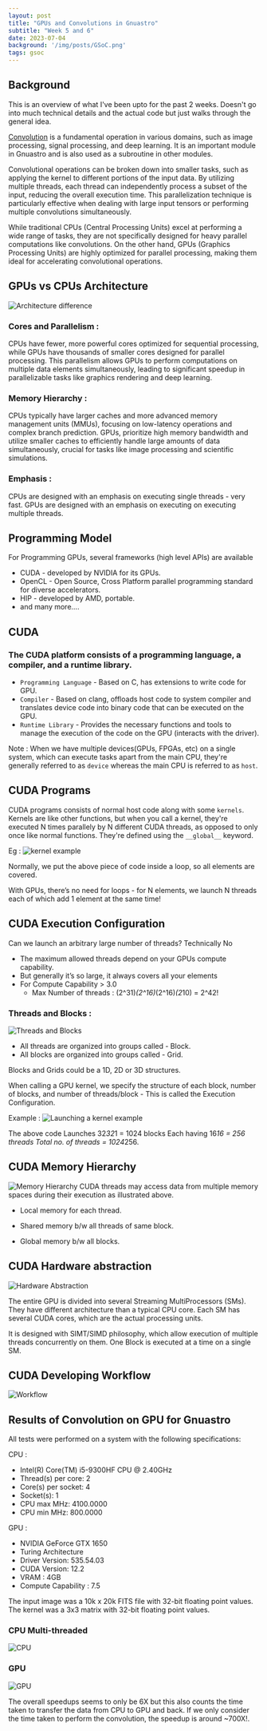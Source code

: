 ```yaml
---
layout: post
title: "GPUs and Convolutions in Gnuastro"
subtitle: "Week 5 and 6"
date: 2023-07-04
background: '/img/posts/GSoC.png'
tags: gsoc
---
```


## Background

This is an overview of what I've been upto for the past 2 weeks. Doesn't go into much technical details and the actual code but just walks through the general idea.

[Convolution](https://en.wikipedia.org/wiki/Convolution)  is a fundamental operation in various domains, such as image processing, signal processing, and deep learning. It is an important module in Gnuastro and is also used as a subroutine in other modules.   

Convolutional operations can be broken down into smaller tasks, such as applying the kernel to different portions of the input data. By utilizing multiple threads, each thread can independently process a subset of the input, reducing the overall execution time. This parallelization technique is particularly effective when dealing with large input tensors or performing multiple convolutions simultaneously.

While traditional CPUs (Central Processing Units) excel at performing a wide range of tasks, they are not specifically designed for heavy parallel computations like convolutions. On the other hand, GPUs (Graphics Processing Units) are highly optimized for parallel processing, making them ideal for accelerating convolutional operations.


## GPUs vs CPUs Architecture
![Architecture difference]({{site.baseurl}}/img/posts/gpus/architecture.png)

### Cores and Parallelism : 
CPUs have fewer, more powerful cores optimized for sequential processing, while GPUs have thousands of smaller cores designed for parallel processing. This parallelism allows GPUs to perform computations on multiple data elements simultaneously, leading to significant speedup in parallelizable tasks like graphics rendering and deep learning.

### Memory Hierarchy : 
CPUs typically have larger caches and more advanced memory management units (MMUs), focusing on low-latency operations and complex branch prediction. GPUs, prioritize high memory bandwidth and utilize smaller caches to efficiently handle large amounts of data simultaneously, crucial for tasks like image processing and scientific simulations.

### Emphasis :
CPUs are designed with an emphasis on executing single threads - very fast. GPUs are designed with an emphasis on executing on executing multiple threads.


## Programming Model
For Programming GPUs, several frameworks (high level APIs) are available

- CUDA - developed by NVIDIA for its GPUs.
- OpenCL - Open Source, Cross Platform parallel programming standard for diverse accelerators.
- HIP - developed by AMD, portable. 
- and many more….


## CUDA

### The CUDA platform consists of a programming language, a compiler, and a runtime library.

- `Programming Language` - Based on C, has extensions to write code for GPU.
- `Compiler` - Based on clang, offloads host code to system compiler and translates device code into binary code that can be executed on the GPU.
- `Runtime Library` - Provides the necessary functions and tools to manage the execution of the code on the GPU (interacts with the driver).

Note : When we have multiple devices(GPUs, FPGAs, etc) on a single system, which can execute tasks apart from the main CPU, they're generally referred to as `device` whereas the main CPU is referred to as `host`.


## CUDA Programs

CUDA programs consists of normal host code along with some `kernels`. 
Kernels are like other functions, but when you call a kernel, they're executed N times parallely by N different CUDA threads, as opposed to only once like normal functions. They're defined using the `__global__` keyword.

Eg : 
![kernel example]({{site.baseurl}}/img/posts/gpus/kernel.png)

Normally, we put the above piece of code inside a loop, so all elements are covered.

With GPUs, there’s no need for loops - for N elements, we launch N threads each of which add 1 element at the same time!

## CUDA Execution Configuration

Can we launch an arbitrary large number of threads?
Technically No
- The maximum allowed threads depend on your GPUs compute capability.
- But generally it’s so large, it always covers all your elements
- For Compute Capability > 3.0
    - Max Number of threads : (2^31)*(2^16)*(2^16)*(2*10) = 2^42!


### Threads and Blocks :

![Threads and Blocks]({{site.baseurl}}/img/posts/gpus/config.png)


- All threads are organized into groups called - Block.
- All blocks are organized into groups called - Grid.

Blocks and Grids could be a 1D, 2D or 3D structures.


When calling a GPU kernel, we specify the structure of each block, number of blocks, and number of threads/block - This is called the Execution Configuration.

Example : 
![Launching a kernel example]({{site.baseurl}}/img/posts/gpus/launch-kernel.png)


The above code Launches 
32*32*1 = 1024 blocks
Each having 16*16 = 256 threads
Total no. of threads = 1024*256.

## CUDA Memory Hierarchy

![Memory Hierarchy]({{site.baseurl}}/img/posts/gpus/memory.png)
CUDA threads may access data from multiple memory spaces during their execution as illustrated above.
- Local memory for each thread.

- Shared memory b/w all threads of same block.

- Global memory b/w all blocks.

## CUDA Hardware abstraction
![Hardware Abstraction]({{site.baseurl}}/img/posts/gpus/hardware.png)

The entire GPU is divided into several Streaming MultiProcessors (SMs). They have different architecture than a typical CPU core. Each SM has several CUDA cores, which are the actual processing units. 

It is designed with SIMT/SIMD philosophy, which allow execution of multiple threads concurrently on them. One Block is executed at a time on a single SM.


## CUDA Developing Workflow
![Workflow]({{site.baseurl}}/img/posts/gpus/workflow.png)


## Results of Convolution on GPU for Gnuastro

All tests were performed on a system with the following specifications:

CPU : 

- Intel(R) Core(TM) i5-9300HF CPU @ 2.40GHz
- Thread(s) per core:  2
- Core(s) per socket:  4
- Socket(s):           1
- CPU max MHz:         4100.0000
- CPU min MHz:         800.0000

GPU :

- NVIDIA GeForce GTX 1650
- Turing Architecture
- Driver Version:      535.54.03
- CUDA Version:        12.2 
- VRAM :               4GB
- Compute Capability : 7.5

The input image was a 10k x 20k FITS file with 32-bit floating point values. The kernel was a 3x3 matrix with 32-bit floating point values.

### CPU Multi-threaded

![CPU]({{site.baseurl}}/img/posts/gpus/cpu-result.png)

### GPU

![GPU]({{site.baseurl}}/img/posts/gpus/gpu-result.png)

The overall speedups seems to only be 6X but this also counts the time taken to transfer the data from CPU to GPU and back. If we only consider the time taken to perform the convolution, the speedup is around ~700X!.